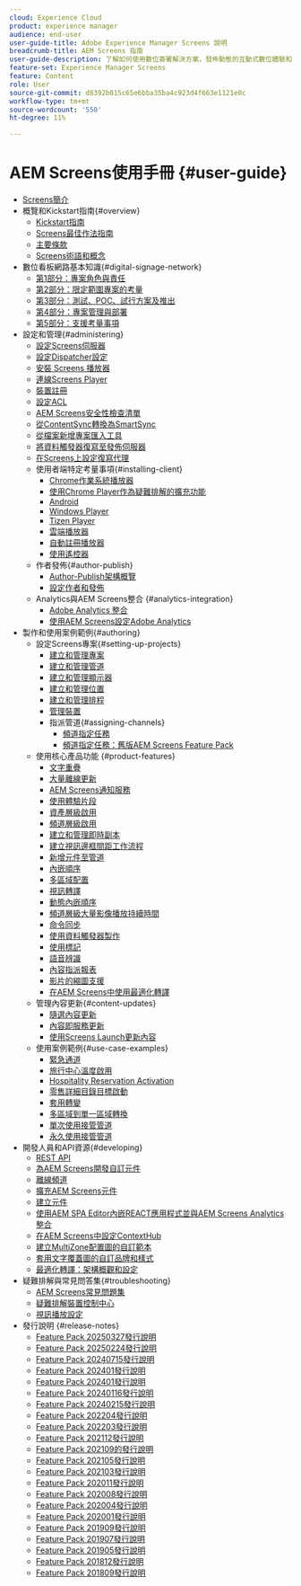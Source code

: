 ```yaml
---
cloud: Experience Cloud
product: experience manager
audience: end-user
user-guide-title: Adobe Experience Manager Screens 說明
breadcrumb-title: AEM Screens 指南
user-guide-description: 了解如何使用數位簽署解決方案，發佈動態的互動式數位體驗和互動。
feature-set: Experience Manager Screens
feature: Content
role: User
source-git-commit: d8392b015c65e6bba35ba4c923d4f663e1121e0c
workflow-type: tm+mt
source-wordcount: '550'
ht-degree: 11%

---
```



# AEM Screens使用手冊 {#user-guide}

+ [Screens簡介](aem-screens-introduction.md)
+ 概覽和Kickstart指南{#overview}
   + [Kickstart指南](kickstart-for-aem-screens.md)
   + [Screens最佳作法指南](https://experienceleague.adobe.com/zh-hant/docs/experience-manager-screens/using/about-guide)
   + [主要條款](screens-glossary.md)
   + [Screens術語和概念](screens-concepts-feature-video-understand.md)
+ 數位看板網路基本知識{#digital-signage-network}
   + [第1部分：專案角色與責任](project-roles-responsibilities.md)
   + [第2部分：限定範圍專案的考量](project-considerations.md)
   + [第3部分：測試、POC、試行方案及推出](testing-pocs-pilots-rollouts.md)
   + [第4部分：專案管理與部署](project-management-and-deployment.md)
   + [第5部分：支援考量事項](support-considerations.md)
+ 設定和管理{#administering}
   + [設定Screens伺服器](configuring-screens-introduction.md)
   + [設定Dispatcher設定](dispatcher-configurations-aem-screens.md)
   + [安裝 Screens 播放器](installing-screens-player.md)
   + [連線Screens Player](working-with-screens-player.md)
   + [裝置註冊](device-registration.md)
   + [設定ACL](setting-up-acls.md)
   + [AEM Screens安全性檢查清單](security-checklist.md)
   + [從ContentSync轉換為SmartSync](smartsync.md)
   + [從檔案新增專案匯入工具](project-importer.md)
   + [將資料觸發器復寫至發佈伺服器](replicating-data-triggers.md)
   + [在Screens上設定復寫代理](configure-screens-replication.md)
   + 使用者端特定考量事項{#installing-client}
      + [Chrome作業系統播放器](implementing-chrome-os-player.md)
      + [使用Chrome Player作為疑難排解的擴充功能](using-chrome-player-as-an-extension.md)
      + [Android](implementing-android-player.md)
      + [Windows Player](implementing-windows-player.md)
      + [Tizen Player](tizen-player.md)
      + [雲端播放器](implementing-cloud-player.md)
      + [自動註冊播放器](auto-registration-players.md)
      + [使用遙控器](implementing-remote-control.md)
   + 作者發佈{#author-publish}
      + [Author-Publish架構概覽](author-publish-architecture-overview.md)
      + [設定作者和發佈](author-and-publish.md)
   + Analytics與AEM Screens整合 {#analytics-integration}
      + [Adobe Analytics 整合](adobe-analytics-integration-aem-screens.md)
      + [使用AEM Screens設定Adobe Analytics](configuring-adobe-analytics-aem-screens.md)
+ 製作和使用案例範例{#authoring}
   + 設定Screens專案{#setting-up-projects}
      + [建立和管理專案](creating-a-screens-project.md)
      + [建立和管理管道](managing-channels.md)
      + [建立和管理顯示器](managing-displays.md)
      + [建立和管理位置](managing-locations.md)
      + [建立和管理排程](managing-schedules.md)
      + [管理裝置](managing-devices.md)
      + 指派管道{#assigning-channels}
         + [頻道指定任務](channel-assignment-latest-fp.md)
         + [頻道指定任務：舊版AEM Screens Feature Pack](channel-assignment.md)
   + 使用核心產品功能 {#product-features}
      + [文字重疊](text-overlay.md)
      + [大量離線更新](bulk-offline-update.md)
      + [AEM Screens通知服務](screens-notifications-service.md)
      + [使用體驗片段](experience-fragments-in-screens.md)
      + [資產層級啟用](asset-level-scheduling.md)
      + [頻道層級啟用](channel-level-activation.md)
      + [建立和管理即時副本](managing-livecopy.md)
      + [建立視訊邊框間距工作流程](creating-a-video-padding-workflow.md)
      + [新增元件至管道](adding-components-to-a-channel.md)
      + [內嵌順序](embedded-sequences.md)
      + [多區域配置](multi-zone-layout-aem-screens.md)
      + [視訊轉譯](generating-renditions.md)
      + [動態內嵌順序](dynamic-embedded-sequences.md)
      + [頻道層級大量影像播放持續時間](channel-level-image-playback.md)
      + [命令同步](using-command-sync.md)
      + [使用資料觸發器製作](authoring-data-triggers.md)
      + [使用標記](tagging.md)
      + [語音辨識](voice-recognition.md)
      + [內容指派報表](content-assignment-report.md)
      + [影片的縮圖支援](thumbnail-support.md)
      + [在AEM Screens中使用最適化轉譯](using-adaptive-renditions.md)
   + 管理內容更新{#content-updates}
      + [隨選內容更新](on-demand-content.md)
      + [內容即服務更新](content-update-as-a-service.md)
      + [使用Screens Launch更新內容](launches.md)
   + 使用案例範例{#use-case-examples}
      + [緊急通道](emergency-channel.md)
      + [旅行中心溫度啟用](local-temperature-activation.md)
      + [Hospitality Reservation Activation](hospitality-reservation-activation.md)
      + [零售詳細目錄目標啟動](retail-inventory-activation.md)
      + [套用轉變](applying-transitions.md)
      + [多區域到單一區域轉換](multizone-to-singlezone.md)
      + [單次使用接管管道](single-use-takeover-channel.md)
      + [永久使用接管管道](perpetual-takeover-channel.md)
+ 開發人員和API資源{#developing}
   + [REST API](rest-api.md)
   + [為AEM Screens開發自訂元件](developing-custom-component-tutorial-develop.md)
   + [離線頻道](offline-channels.md)
   + [擴充AEM Screens元件](extending-component-tutorial-develop.md)
   + [建立元件](creating-components.md)
   + [使用AEM SPA Editor內嵌REACT應用程式並與AEM Screens Analytics整合](embedding-react-app.md)
   + [在AEM Screens中設定ContextHub](configuring-context-hub.md)
   + [建立MultiZone配置圖的自訂範本](creating-custom-templates-multizone-layouts.md)
   + [套用文字覆蓋圖的自訂品牌和樣式](custom-branding-text-overlays.md)
   + [最適化轉譯：架構概觀和設定](/help/user-guide/adaptive-renditions.md)
+ 疑難排解與常見問答集{#troubleshooting}
   + [AEM Screens常見問題集](aem-screens-faqs.md)
   + [疑難排解裝置控制中心](monitoring-screens.md)
   + [視訊播放設定](troubleshoot-videos.md)
+ 發行說明 {#release-notes}
   + [Feature Pack 20250327發行說明](release-notes-fp-20250327.md)
   + [Feature Pack 20250224發行說明](release-notes-fp-20250224.md)
   + [Feature Pack 20240715發行說明](release-notes-fp-20240715.md)
   + [Feature Pack 202401發行說明](release-notes-fp-20250215.md)
   + [Feature Pack 202401發行說明](release-notes-fp-202401.md)
   + [Feature Pack 20240116發行說明](release-notes-fp-20240116.md)
   + [Feature Pack 20240215發行說明](release-notes-fp-20240215.md)
   + [Feature Pack 202204發行說明](release-notes-fp-202204.md)
   + [Feature Pack 202203發行說明](release-notes-fp-202203.md)
   + [Feature Pack 202112發行說明](release-notes-fp-202112.md)
   + [Feature Pack 202109的發行說明](release-notes-fp-202109.md)
   + [Feature Pack 202105發行說明](release-notes-fp-202105.md)
   + [Feature Pack 202103發行說明](release-notes-fp-202103.md)
   + [Feature Pack 202011發行說明](release-notes-fp-202011.md)
   + [Feature Pack 202008發行說明](release-notes-fp-202008.md)
   + [Feature Pack 202004發行說明](release-notes-fp-202004.md)
   + [Feature Pack 202001發行說明](release-notes-fp-202001.md)
   + [Feature Pack 201909發行說明](release-notes-fp-201909.md)
   + [Feature Pack 201907發行說明](release-notes-fp-201907.md)
   + [Feature Pack 201905發行說明](screens-release-notes-fp-201905.md)
   + [Feature Pack 201812發行說明](release-notes-fp-201812.md)
   + [Feature Pack 201809發行說明](screens-release-notes.md)

